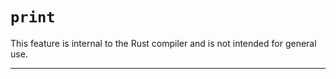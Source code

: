 # `print`

This feature is internal to the Rust compiler and is not intended for general use.

------------------------
